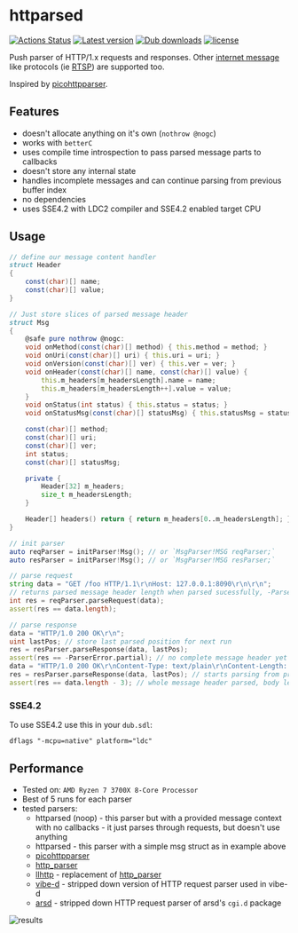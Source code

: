 # httparsed
[![Actions Status](https://github.com/tchaloupka/httparsed/workflows/D/badge.svg)](https://github.com/tchaloupka/httparsed/actions)
[![Latest version](https://img.shields.io/dub/v/httparsed.svg)](https://code.dlang.org/packages/httparsed)
[![Dub downloads](https://img.shields.io/dub/dt/httparsed.svg)](http://code.dlang.org/packages/httparsed)
[![license](https://img.shields.io/github/license/tchaloupka/httparsed.svg)](https://github.com/tchaloupka/httparsed/blob/master/LICENSE)

Push parser of HTTP/1.x requests and responses.
Other [internet message](https://tools.ietf.org/html/rfc5322) like protocols (ie [RTSP](https://tools.ietf.org/html/rfc7826)) are supported too.

Inspired by [picohttpparser](https://github.com/h2o/picohttpparser).

## Features

* doesn't allocate anything on it's own (`nothrow @nogc`)
* works with `betterC`
* uses compile time introspection to pass parsed message parts to callbacks
* doesn't store any internal state
* handles incomplete messages and can continue parsing from previous buffer index
* no dependencies
* uses SSE4.2 with LDC2 compiler and SSE4.2 enabled target CPU

## Usage

```D
// define our message content handler
struct Header
{
    const(char)[] name;
    const(char)[] value;
}

// Just store slices of parsed message header
struct Msg
{
    @safe pure nothrow @nogc:
    void onMethod(const(char)[] method) { this.method = method; }
    void onUri(const(char)[] uri) { this.uri = uri; }
    void onVersion(const(char)[] ver) { this.ver = ver; }
    void onHeader(const(char)[] name, const(char)[] value) {
        this.m_headers[m_headersLength].name = name;
        this.m_headers[m_headersLength++].value = value;
    }
    void onStatus(int status) { this.status = status; }
    void onStatusMsg(const(char)[] statusMsg) { this.statusMsg = statusMsg; }

    const(char)[] method;
    const(char)[] uri;
    const(char)[] ver;
    int status;
    const(char)[] statusMsg;

    private {
        Header[32] m_headers;
        size_t m_headersLength;
    }

    Header[] headers() return { return m_headers[0..m_headersLength]; }
}

// init parser
auto reqParser = initParser!Msg(); // or `MsgParser!MSG reqParser;`
auto resParser = initParser!Msg(); // or `MsgParser!MSG resParser;`

// parse request
string data = "GET /foo HTTP/1.1\r\nHost: 127.0.0.1:8090\r\n\r\n";
// returns parsed message header length when parsed sucessfully, -ParserError on error
int res = reqParser.parseRequest(data);
assert(res == data.length);

// parse response
data = "HTTP/1.0 200 OK\r\n";
uint lastPos; // store last parsed position for next run
res = resParser.parseResponse(data, lastPos);
assert(res == -ParserError.partial); // no complete message header yet
data = "HTTP/1.0 200 OK\r\nContent-Type: text/plain\r\nContent-Length: 3\r\n\r\nfoo";
res = resParser.parseResponse(data, lastPos); // starts parsing from previous position
assert(res == data.length - 3); // whole message header parsed, body left to be handled based on actual header values
```

### SSE4.2

To use SSE4.2 use this in your `dub.sdl`:

```
dflags "-mcpu=native" platform="ldc"
```

## Performance

* Tested on: `AMD Ryzen 7 3700X 8-Core Processor`
* Best of 5 runs for each parser
* tested parsers:
  * httparsed (noop) - this parser but with a provided message context with no callbacks - it just parses through requests, but doesn't use anything
  * httparsed - this parser with a simple msg struct as in example above
  * [picohttpparser](https://github.com/h2o/picohttpparser)
  * [http_parser](https://github.com/nodejs/http-parser)
  * [llhttp](https://github.com/nodejs/llhttp) - replacement of [http_parser](https://github.com/nodejs/http-parser)
  * [vibe-d](https://github.com/vibe-d/vibe.d/blob/02011889fb72e334639c7773f5227dd31197b5fa/http/vibe/http/server.d#L2334) - stripped down version of HTTP request parser used in vibe-d
  * [arsd](https://github.com/adamdruppe/arsd/blob/402ea062b81197410b05df7f75c299e5e3eef0d8/cgi.d#L1737) - stripped down HTTP request parser of arsd's `cgi.d` package

![results](https://i.imgur.com/iRCDGVo.png)
